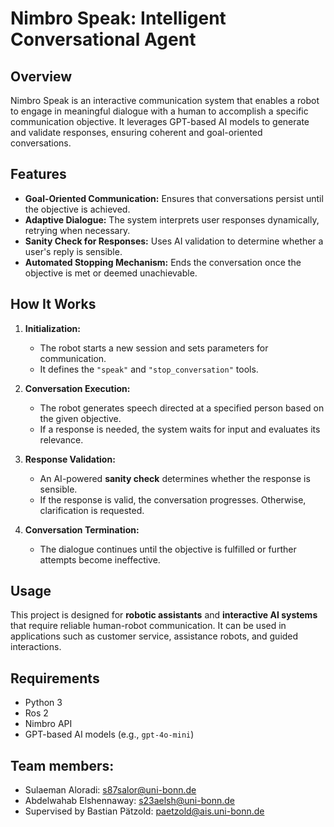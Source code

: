 # Nimbro Speak: Intelligent Conversational Agent

## Overview
Nimbro Speak is an interactive communication system that enables a robot to engage in meaningful dialogue with a human to accomplish a specific communication objective. It leverages GPT-based AI models to generate and validate responses, ensuring coherent and goal-oriented conversations.

## Features
- **Goal-Oriented Communication:** Ensures that conversations persist until the objective is achieved.  
- **Adaptive Dialogue:** The system interprets user responses dynamically, retrying when necessary.  
- **Sanity Check for Responses:** Uses AI validation to determine whether a user's reply is sensible.  
- **Automated Stopping Mechanism:** Ends the conversation once the objective is met or deemed unachievable.  

## How It Works
1. **Initialization:**  
   - The robot starts a new session and sets parameters for communication.  
   - It defines the `"speak"` and `"stop_conversation"` tools.  

2. **Conversation Execution:**  
   - The robot generates speech directed at a specified person based on the given objective.  
   - If a response is needed, the system waits for input and evaluates its relevance.  

3. **Response Validation:**  
   - An AI-powered **sanity check** determines whether the response is sensible.  
   - If the response is valid, the conversation progresses. Otherwise, clarification is requested.  

4. **Conversation Termination:**  
   - The dialogue continues until the objective is fulfilled or further attempts become ineffective.  

## Usage
This project is designed for **robotic assistants** and **interactive AI systems** that require reliable human-robot communication. It can be used in applications such as customer service, assistance robots, and guided interactions.

## Requirements
- Python 3
- Ros 2
- Nimbro API  
- GPT-based AI models (e.g., `gpt-4o-mini`)  


## Team members:
- Sulaeman Aloradi: s87salor@uni-bonn.de
- Abdelwahab Elshennaway: s23aelsh@uni-bonn.de
- Supervised by Bastian Pätzold: paetzold@ais.uni-bonn.de


